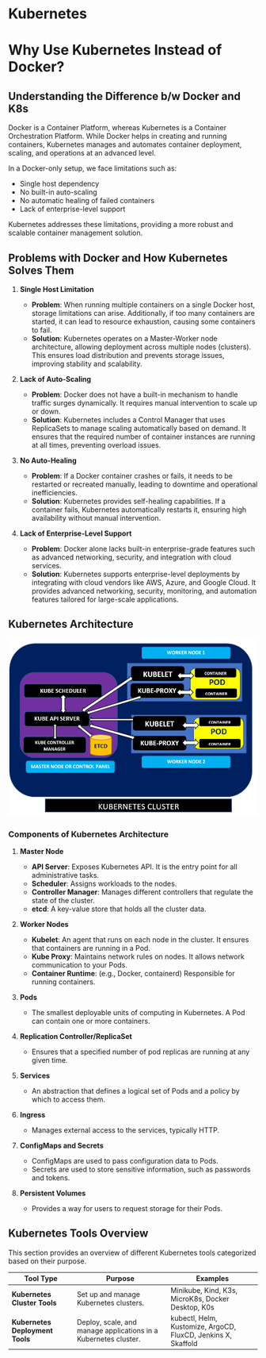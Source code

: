 # Kubernetes
# Why Use Kubernetes Instead of Docker?

## Understanding the Difference b/w Docker and K8s

Docker is a Container Platform, whereas Kubernetes is a Container Orchestration Platform. While Docker helps in creating and running containers, Kubernetes manages and automates container deployment, scaling, and operations at an advanced level.

In a Docker-only setup, we face limitations such as:
- Single host dependency
- No built-in auto-scaling
- No automatic healing of failed containers
- Lack of enterprise-level support

Kubernetes addresses these limitations, providing a more robust and scalable container management solution.

## Problems with Docker and How Kubernetes Solves Them

1. **Single Host Limitation**
   - **Problem**: When running multiple containers on a single Docker host, storage limitations can arise. Additionally, if too many containers are started, it can lead to resource exhaustion, causing some containers to fail.
   - **Solution**: Kubernetes operates on a Master-Worker node architecture, allowing deployment across multiple nodes (clusters). This ensures load distribution and prevents storage issues, improving stability and scalability.

2. **Lack of Auto-Scaling**
   - **Problem**: Docker does not have a built-in mechanism to handle traffic surges dynamically. It requires manual intervention to scale up or down.
   - **Solution**: Kubernetes includes a Control Manager that uses ReplicaSets to manage scaling automatically based on demand. It ensures that the required number of container instances are running at all times, preventing overload issues.

3. **No Auto-Healing**
   - **Problem**: If a Docker container crashes or fails, it needs to be restarted or recreated manually, leading to downtime and operational inefficiencies.
   - **Solution**: Kubernetes provides self-healing capabilities. If a container fails, Kubernetes automatically restarts it, ensuring high availability without manual intervention.

4. **Lack of Enterprise-Level Support**
   - **Problem**: Docker alone lacks built-in enterprise-grade features such as advanced networking, security, and integration with cloud services.
   - **Solution**: Kubernetes supports enterprise-level deployments by integrating with cloud vendors like AWS, Azure, and Google Cloud. It provides advanced networking, security, monitoring, and automation features tailored for large-scale applications.
  
## Kubernetes Architecture

![Kubernetes Architecture](https://raw.githubusercontent.com/Vaitheeswari05/Kubernetes/refs/heads/master/K8s_architecture.webp)

### Components of Kubernetes Architecture

1. **Master Node**
   - **API Server**: Exposes Kubernetes API. It is the entry point for all administrative tasks.
   - **Scheduler**: Assigns workloads to the nodes.
   - **Controller Manager**: Manages different controllers that regulate the state of the cluster.
   - **etcd**: A key-value store that holds all the cluster data.

2. **Worker Nodes**
   - **Kubelet**: An agent that runs on each node in the cluster. It ensures that containers are running in a Pod.
   - **Kube Proxy**: Maintains network rules on nodes. It allows network communication to your Pods.
   - **Container Runtime**: (e.g., Docker, containerd) Responsible for running containers.

3. **Pods**
   - The smallest deployable units of computing in Kubernetes. A Pod can contain one or more containers.

4. **Replication Controller/ReplicaSet**
   - Ensures that a specified number of pod replicas are running at any given time.

5. **Services**
   - An abstraction that defines a logical set of Pods and a policy by which to access them.

6. **Ingress**
   - Manages external access to the services, typically HTTP.

7. **ConfigMaps and Secrets**
   - ConfigMaps are used to pass configuration data to Pods.
   - Secrets are used to store sensitive information, such as passwords and tokens.

8. **Persistent Volumes**
   - Provides a way for users to request storage for their Pods.

## Kubernetes Tools Overview

This section provides an overview of different Kubernetes tools categorized based on their purpose.

| Tool Type                        | Purpose                                                             | Examples                                                                  |
|-----------------------------------|---------------------------------------------------------------------|--------------------------------------------------------------------------|
| **Kubernetes Cluster Tools**      | Set up and manage Kubernetes clusters.                              | Minikube, Kind, K3s, MicroK8s, Docker Desktop, K0s                       |
| **Kubernetes Deployment Tools**   | Deploy, scale, and manage applications in a Kubernetes cluster.     | kubectl, Helm, Kustomize, ArgoCD, FluxCD, Jenkins X, Skaffold            |
